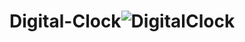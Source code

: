 # Digital-Clock![DigitalClock](https://user-images.githubusercontent.com/37955758/190202928-2b0ac480-7ac3-413e-a009-9da65d51fae4.jpg)
